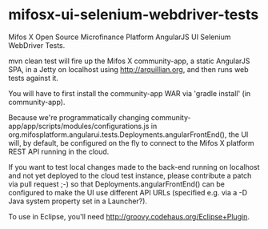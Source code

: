 mifosx-ui-selenium-webdriver-tests
==================================

Mifos X Open Source Microfinance Platform AngularJS UI Selenium WebDriver Tests.

mvn clean test will fire up the Mifos X community-app, a static AngularJS SPA,
in a Jetty on localhost using http://arquillian.org, and then runs web tests against it.

You will have to first install the community-app WAR via 'gradle install' (in community-app).

Because we're programmatically changing community-app/app/scripts/modules/configurations.js
in org.mifosplatform.angularui.tests.Deployments.angularFrontEnd(), the UI will, by default, be
configured on the fly to connect to the Mifos X platform REST API running in the cloud.

If you want to test local changes made to the back-end running on localhost and not yet deployed to the cloud test instance,
please contribute a patch via pull request ;-) so that Deployments.angularFrontEnd() can be configured to make
the UI use different API URLs (specified e.g. via a -D Java system property set in a Launcher?).

To use in Eclipse, you'll need http://groovy.codehaus.org/Eclipse+Plugin.
